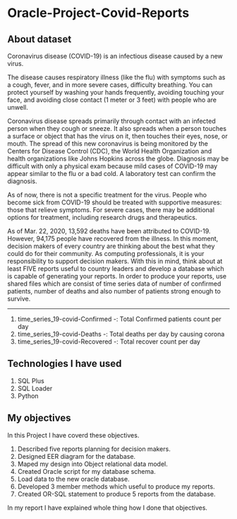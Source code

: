 # Oracle-Project-Covid-Reports

## About dataset
Coronavirus disease (COVID-19) is an infectious disease caused by a new virus.

The disease causes respiratory illness (like the flu) with symptoms such as a cough, fever, and in more severe cases, difficulty breathing. You can protect yourself by washing your hands frequently, avoiding touching your face, and avoiding close contact (1 meter or 3 feet) with people who are unwell.

Coronavirus disease spreads primarily through contact with an infected person when they cough or sneeze. It also spreads when a person touches a surface or object that has the virus on it, then touches their eyes, nose, or mouth.
The spread of this new coronavirus is being monitored by the Centers for Disease Control (CDC), the World Health Organization and health organizations like Johns Hopkins across the globe. Diagnosis may be difficult with only a physical exam because mild cases of COVID-19 may appear similar to the flu or a bad cold. A laboratory test can confirm the diagnosis.

As of now, there is not a specific treatment for the virus. People who become sick from COVID-19 should be treated with supportive measures: those that relieve symptoms. For severe cases, there may be additional options for treatment, including research drugs and therapeutics.

As of Mar. 22, 2020, 13,592 deaths have been attributed to COVID-19. However, 94,175 people have recovered from the illness.
In this moment, decision makers of every country are thinking about the best what they could do for their community. As computing professionals, it is your responsibility to support decision makers. With this in mind, think about at least FIVE reports useful to country leaders and develop a database which is capable of generating your reports. In order to produce your reports, use shared files which are consist of time series data of number of confirmed patients, number of deaths and also number of patients strong enough to survive.

-----------

1. time_series_19-covid-Confirmed -: Total Confirmed patients count per day
2. time_series_19-covid-Deaths -: Total deaths per day by causing corona
3. time_series_19-covid-Recovered -: Total recover count per day

## Technologies I have used
1. SQL Plus
2. SQL Loader
3. Python

## My objectives
In this Project I have coverd these objectives.

1. Described five reports planning for decision makers.
2. Designed EER diagram for the database.
3. Maped my design into Object relational data model.
4. Created Oracle script for my database schema.
5. Load data to the new oracle database.
6. Developed 3 member methods which useful to produce my reports.
7. Created OR-SQL statement to produce 5 reports from the database.

In my report I have explained whole thing how I done that objectives.
